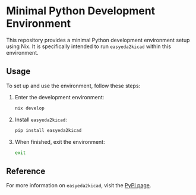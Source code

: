 # Minimal Python Development Environment

This repository provides a minimal Python development environment setup using Nix. It is specifically intended to run `easyeda2kicad` within this environment.

## Usage

To set up and use the environment, follow these steps:

1. Enter the development environment:
   ```sh
   nix develop
   ```

2. Install `easyeda2kicad`:
   ```sh
   pip install easyeda2kicad
   ```

3. When finished, exit the environment:
   ```sh
   exit
   ```

## Reference

For more information on `easyeda2kicad`, visit the [PyPI page](https://pypi.org/project/easyeda2kicad/).

